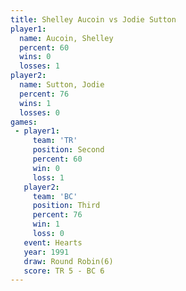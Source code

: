 ```yaml
---
title: Shelley Aucoin vs Jodie Sutton
player1:               
  name: Aucoin, Shelley
  percent: 60          
  wins: 0              
  losses: 1            
player2:               
  name: Sutton, Jodie  
  percent: 76          
  wins: 1              
  losses: 0            
games:
 - player1:          
     team: 'TR'      
     position: Second
     percent: 60     
     win: 0          
     loss: 1         
   player2:         
     team: 'BC'     
     position: Third
     percent: 76    
     win: 1         
     loss: 0        
   event: Hearts       
   year: 1991          
   draw: Round Robin(6)
   score: TR 5 - BC 6  
---
```

